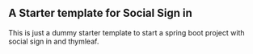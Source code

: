 ## A Starter template for Social Sign in
This is just a dummy starter template to start a spring boot project with social sign in and thymleaf.